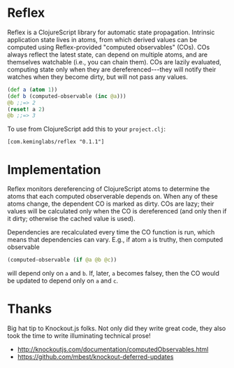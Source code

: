 Reflex
======

Reflex is a ClojureScript library for automatic state propagation.
Intrinsic application state lives in atoms, from which derived values can be computed using Reflex-provided "computed observables" (COs).
COs always reflect the latest state, can depend on multiple atoms, and are themselves watchable (i.e., you can chain them).
COs are lazily evaluated, computing state only when they are dereferenced---they will notify their watches when they become dirty, but will not pass any values.

```clojure
(def a (atom 1))
(def b (computed-observable (inc @a)))
@b ;;=> 2
(reset! a 2)
@b ;;=> 3
```

To use from ClojureScript add this to your `project.clj`:

    [com.keminglabs/reflex "0.1.1"]


Implementation
==============

Reflex monitors dereferencing of ClojureScript atoms to determine the atoms that each computed observerable depends on.
When any of these atoms change, the dependent CO is marked as dirty.
COs are lazy; their values will be calculated only when the CO is dereferenced (and only then if it dirty; otherwise the cached value is used).

Dependencies are recalculated every time the CO function is run, which means that dependencies can vary.
E.g., if atom `a` is truthy, then computed observable

```clojure
(computed-observable (if @a @b @c))
```

will depend only on `a` and `b`.
If, later, `a` becomes falsey, then the CO would be updated to depend only on `a` and `c`.


Thanks
======

Big hat tip to Knockout.js folks.
Not only did they write great code, they also took the time to write illuminating technical prose!

+ http://knockoutjs.com/documentation/computedObservables.html
+ https://github.com/mbest/knockout-deferred-updates
